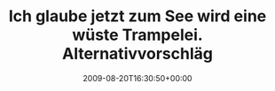 ---
retweeted: false
source: <a href="http://twitter.com" rel="nofollow">Twitter Web Client</a>
entities:
  hashtags:
  - text: Leipzig
    indices:
    - '77'
    - '85'
  - text: Wasser
    indices:
    - '88'
    - '95'
  symbols: []
  user_mentions: []
  urls: []
display_text_range:
- '0'
- '96'
favorite_count: '0'
id_str: '3430206078'
truncated: false
retweet_count: '0'
id: '3430206078'
created_at: Thu Aug 20 16:30:50 +0000 2009
favorited: false
full_text: 'Ich glaube jetzt zum See wird eine wüste Trampelei. Alternativvorschläge
  für #Leipzig + #Wasser?'
lang: de
tags:
- Leipzig
- Wasser
- pesos/twitter
date: '2009-08-20T16:30:50+00:00'
src: https://twitter.com/bascht/status/3430206078
original_url: https://twitter.com/bascht/status/3430206078
type: twitter_tweet
text: 'Ich glaube jetzt zum See wird eine wüste Trampelei. Alternativvorschläge für
  #Leipzig + #Wasser?'
title: Ich glaube jetzt zum See wird eine wüste Trampelei. Alternativvorschläg

---
